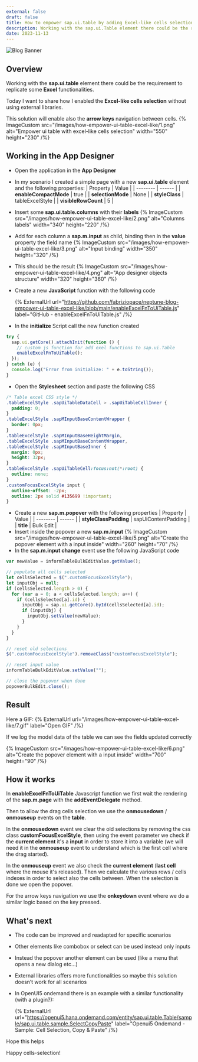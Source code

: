 ```yaml
---
external: false
draft: false
title: How to empower sap.ui.table by adding Excel-like cells selection and arrow keys navigation without external libraries
description: Working with the sap.ui.Table element there could be the requirement to replicate some Excel functionalities. Today I want to share how I enabled the Excel-like cells selection without using external libraries.
date: 2023-11-13
---
```


![Blog Banner](/images/how-empower-ui-table-excel-like/banner.png)

## Overview

Working with the **sap.ui.table** element there could be the requirement to replicate some **Excel** functionalities.

Today I want to share how I enabled the **Excel-like cells selection** without using external libraries.

This solution will enable also the **arrow keys** navigation between cells.
{% ImageCustom src="/images/how-empower-ui-table-excel-like/1.png" alt="Empower ui table with excel-like cells selection" width="550" height="230" /%}

## Working in the App Designer

- Open the application in the **App Designer**
- In my scenario I created a simple page with a new **sap.ui.table** element and the following properties:
  | Property | Value |
  | -------- | ------ |
  | **enableCompactMode** | true |
  | **selectionMode** | None |
  | **styleClass** | tableExcelStyle |
  | **visibleRowCount** | 5 |
- Insert some **sap.ui.table.columns** with their **labels**
  {% ImageCustom src="/images/how-empower-ui-table-excel-like/2.png" alt="Columns labels" width="340" height="220" /%}
- Add for each column a **sap.m.input** as child, binding then in the **value** property the field name
  {% ImageCustom src="/images/how-empower-ui-table-excel-like/3.png" alt="Input binding" width="350" height="320" /%}
- This should be the result
  {% ImageCustom src="/images/how-empower-ui-table-excel-like/4.png" alt="App designer objects structure" width="320" height="360" /%}
- Create a new **JavaScript** function with the following code
  
  {% ExternalUrl url="https://github.com/fabriziopace/neptune-blog-empower-ui-table-excel-like/blob/main/enableExcelFnToUiTable.js" label="GitHub - enableExcelFnToUiTable.js" /%}
- In the **initialize** Script call the new function created

```javascript
try {
  sap.ui.getCore().attachInit(function () {
    // custom js function for add exel functions to sap.ui.Table
    enableExcelFnToUiTable();
  });
} catch (e) {
  console.log("Error from initialize: " + e.toString());
}
```

- Open the **Stylesheet** section and paste the following CSS

```css
/* Table excel CSS style */
.tableExcelStyle .sapUiTableDataCell > .sapUiTableCellInner {
  padding: 0;
}
.tableExcelStyle .sapMInputBaseContentWrapper {
  border: 0px;
}
.tableExcelStyle .sapMInputBaseHeightMargin,
.tableExcelStyle .sapMInputBaseContentWrapper,
.tableExcelStyle .sapMInputBaseInner {
  margin: 0px;
  height: 32px;
}
.tableExcelStyle .sapUiTableCell:focus:not(*:root) {
  outline: none;
}
.customFocusExcelStyle input {
  outline-offset: -2px;
  outline: 2px solid #135699 !important;
}
```

- Create a new **sap.m.popover** with the following properties
  | Property | Value |
  | -------- | ------ |
  | **styleClassPadding** | sapUiContentPadding |
  | **title** | Bulk Edit |
- Insert inside the popover a new **sap.m.input**
  {% ImageCustom src="/images/how-empower-ui-table-excel-like/5.png" alt="Create the popover element with a input inside" width="260" height="70" /%}
- In the **sap.m.input change** event use the following JavaScript code

```javascript
var newValue = informTableBulkEditValue.getValue();

// populate all cells selected
let cellsSelected = $(".customFocusExcelStyle");
let inputObj = null;
if (cellsSelected.length > 0) {
  for (var a = 0; a < cellsSelected.length; a++) {
    if (cellsSelected[a].id) {
      inputObj = sap.ui.getCore().byId(cellsSelected[a].id);
      if (inputObj) {
        inputObj.setValue(newValue);
      }
    }
  }
}

// reset old selections
$(".customFocusExcelStyle").removeClass("customFocusExcelStyle");

// reset input value
informTableBulkEditValue.setValue("");

// close the popover when done
popoverBulkEdit.close();
```

## Result

Here a GIF:
{% ExternalUrl url="/images/how-empower-ui-table-excel-like/7.gif" label="Open GIF" /%}

If we log the model data of the table we can see the fields updated correctly

{% ImageCustom src="/images/how-empower-ui-table-excel-like/6.png" alt="Create the popover element with a input inside" width="700" height="90" /%}

## How it works

In **enableExcelFnToUiTable** Javascript function we first wait the rendering of the **sap.m.page** with the **addEventDelegate** method.

Then to allow the drag cells selection we use the **onmousedown** / **onmouseup** events on the **table**.

In the **onmousedown** event we clear the old selections by removing the css class **customFocusExcelStyle**, then using the event parameter we check if the **current element** it's a **input** in order to store it into a variable (we will need it in the **onmouseup** event to understand which is the first cell where the drag started).

In the **onmouseup** event we also check the **current element** (**last cell** where the mouse it's released). Then we calculate the various rows / cells indexes in order to select also the cells between. When the selection is done we open the popover.

For the arrow keys navigation we use the **onkeydown** event where we do a similar logic based on the key pressed.

## What's next

- The code can be improved and readapted for specific scenarios
- Other elements like combobox or select can be used instead only inputs
- Instead the popover another element can be used (like a menu that opens a new dialog etc...)
- External libraries offers more functionalities so maybe this solution doesn’t work for all scenarios
- In OpenUI5 ondemand there is an example with a similar functionality (with a plugin?):

  {% ExternalUrl url="https://openui5.hana.ondemand.com/entity/sap.ui.table.Table/sample/sap.ui.table.sample.SelectCopyPaste" label="Openui5 Ondemand - Sample: Cell Selection, Copy & Paste" /%}


Hope this helps

Happy cells-selection!
